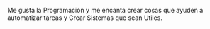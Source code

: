 Me gusta la Programación y me encanta crear cosas que ayuden a automatizar tareas y Crear Sistemas que sean Utiles.
